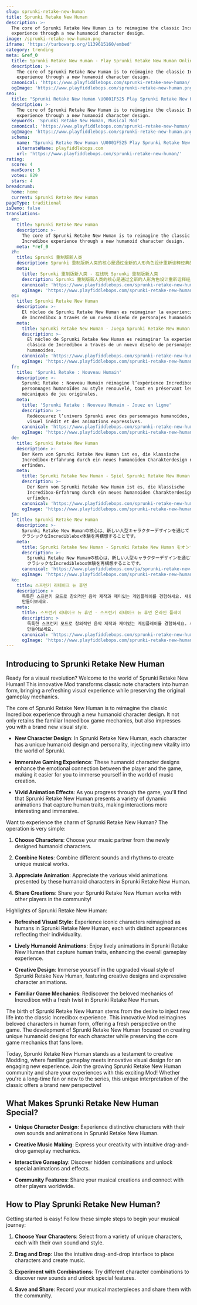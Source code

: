 ```yaml
---
slug: sprunki-retake-new-human
title: Sprunki Retake New Human
description: >-
  The core of Sprunki Retake New Human is to reimagine the classic Incredibox
  experience through a new humanoid character design.
image: /sprunki-retake-new-human.png
iframe: 'https://turbowarp.org/1139615160/embed'
category: trending
meta: &ref_0
  title: Sprunki Retake New Human - Play Sprunki Retake New Human Online
  description: >-
    The core of Sprunki Retake New Human is to reimagine the classic Incredibox
    experience through a new humanoid character design.
  canonical: 'https://www.playfiddlebops.com/sprunki-retake-new-human/'
  ogImage: 'https://www.playfiddlebops.com/sprunki-retake-new-human.png'
seo:
  title: "Sprunki Retake New Human \U0001F525 Play Sprunki Retake New Human Online"
  description: >-
    The core of Sprunki Retake New Human is to reimagine the classic Incredibox
    experience through a new humanoid character design.
  keywords: 'Sprunki Retake New Human, Musical Mod'
  canonical: 'https://www.playfiddlebops.com/sprunki-retake-new-human/'
  ogImage: 'https://www.playfiddlebops.com/sprunki-retake-new-human.png'
  schema:
    name: "Sprunki Retake New Human \U0001F525 Play Sprunki Retake New Human Online"
    alternateName: playfiddlebops.com
    url: 'https://www.playfiddlebops.com/sprunki-retake-new-human/'
rating:
  score: 4
  maxScore: 5
  votes: 829
  stars: 4
breadcrumb:
  home: home
  current: Sprunki Retake New Human
pageType: traditional
isDemo: false
translations:
  en:
    title: Sprunki Retake New Human
    description: >-
      The core of Sprunki Retake New Human is to reimagine the classic
      Incredibox experience through a new humanoid character design.
    meta: *ref_0
  zh:
    title: Sprunki 重制版新人类
    description: Sprunki 重制版新人类的核心是通过全新的人形角色设计重新诠释经典的 Incredibox 体验。
    meta:
      title: Sprunki 重制版新人类 - 在线玩 Sprunki 重制版新人类
      description: Sprunki 重制版新人类的核心是通过全新的人形角色设计重新诠释经典的 Incredibox 体验。
      canonical: 'https://www.playfiddlebops.com/sprunki-retake-new-human/'
      ogImage: 'https://www.playfiddlebops.com/sprunki-retake-new-human.png'
  es:
    title: Sprunki Retake New Human
    description: >-
      El núcleo de Sprunki Retake New Human es reimaginar la experiencia clásica
      de Incredibox a través de un nuevo diseño de personajes humanoides.
    meta:
      title: Sprunki Retake New Human - Juega Sprunki Retake New Human Online
      description: >-
        El núcleo de Sprunki Retake New Human es reimaginar la experiencia
        clásica de Incredibox a través de un nuevo diseño de personajes
        humanoides.
      canonical: 'https://www.playfiddlebops.com/sprunki-retake-new-human/'
      ogImage: 'https://www.playfiddlebops.com/sprunki-retake-new-human.png'
  fr:
    title: 'Sprunki Retake : Nouveau Humain'
    description: >-
      Sprunki Retake : Nouveau Humain réimagine l’expérience Incredibox avec des
      personnages humanoïdes au style renouvelé, tout en préservant les
      mécaniques de jeu originales.
    meta:
      title: 'Sprunki Retake : Nouveau Humain - Jouez en ligne'
      description: >-
        Redécouvrez l’univers Sprunki avec des personnages humanoïdes, un style 
        visuel inédit et des animations expressives.
      canonical: 'https://www.playfiddlebops.com/sprunki-retake-new-human/'
      ogImage: 'https://www.playfiddlebops.com/sprunki-retake-new-human.png'
  de:
    title: Sprunki Retake New Human
    description: >-
      Der Kern von Sprunki Retake New Human ist es, die klassische
      Incredibox-Erfahrung durch ein neues humanoiden Charakterdesign neu zu
      erfinden.
    meta:
      title: Sprunki Retake New Human - Spiel Sprunki Retake New Human Online
      description: >-
        Der Kern von Sprunki Retake New Human ist es, die klassische
        Incredibox-Erfahrung durch ein neues humanoiden Charakterdesign neu zu
        erfinden.
      canonical: 'https://www.playfiddlebops.com/sprunki-retake-new-human/'
      ogImage: 'https://www.playfiddlebops.com/sprunki-retake-new-human.png'
  ja:
    title: Sprunki Retake New Human
    description: >-
      Sprunki Retake New Humanの核心は、新しい人型キャラクターデザインを通じて
      クラシックなIncrediblebox体験を再構想することです。
    meta:
      title: Sprunki Retake New Human - Sprunki Retake New Human をオンラインでプレイ
      description: >-
        Sprunki Retake New Humanの核心は、新しい人型キャラクターデザインを通じて
        クラシックなIncrediblebox体験を再構想することです。
      canonical: 'https://www.playfiddlebops.com/ja/sprunki-retake-new-human/'
      ogImage: 'https://www.playfiddlebops.com/sprunki-retake-new-human.png'
  ko:
    title: 스프런키 리테이크 뉴 휴먼
    description: >
      독특한 스프런키 모드로 창의적인 음악 제작과 재미있는 게임플레이를 경험하세요. 새로운 캐릭터와 사운드로 여러분만의 음악 작품을
      만들어보세요.
    meta:
      title: 스프런키 리테이크 뉴 휴먼 - 스프런키 리테이크 뉴 휴먼 온라인 플레이
      description: >
        독특한 스프런키 모드로 창의적인 음악 제작과 재미있는 게임플레이를 경험하세요. 새로운 캐릭터와 사운드로 여러분만의 음악 작품을
        만들어보세요.
      canonical: 'https://www.playfiddlebops.com/sprunki-retake-new-human/'
      ogImage: 'https://www.playfiddlebops.com/sprunki-retake-new-human.png'
---
```


## Introducing to Sprunki Retake New Human

Ready for a visual revolution? Welcome to the world of Sprunki Retake New Human! This innovative Mod transforms classic note characters into human form, bringing a refreshing visual experience while preserving the original gameplay mechanics.

The core of Sprunki Retake New Human is to reimagine the classic Incredibox experience through a new humanoid character design. It not only retains the familiar Incredibox game mechanics, but also impresses you with a brand new visual style.

- **New Character Design**: In Sprunki Retake New Human, each character has a unique humanoid design and personality, injecting new vitality into the world of Sprunki.

- **Immersive Gaming Experience**: These humanoid character designs enhance the emotional connection between the player and the game, making it easier for you to immerse yourself in the world of music creation.

- **Vivid Animation Effects**: As you progress through the game, you'll find that Sprunki Retake New Human presents a variety of dynamic animations that capture human traits, making interactions more interesting and immersive.

Want to experience the charm of Sprunki Retake New Human? The operation is very simple:

1. **Choose Characters**: Choose your music partner from the newly designed humanoid characters.

1. **Combine Notes**: Combine different sounds and rhythms to create unique musical works.

1. **Appreciate Animation**: Appreciate the various vivid animations presented by these humanoid characters in Sprunki Retake New Human.

1. **Share Creations**: Share your Sprunki Retake New Human works with other players in the community!

Highlights of Sprunki Retake New Human:

- **Refreshed Visual Style**: Experience iconic characters reimagined as humans in Sprunki Retake New Human, each with distinct appearances reflecting their individuality.

- **Lively Humanoid Animations**: Enjoy lively animations in Sprunki Retake New Human that capture human traits, enhancing the overall gameplay experience.

- **Creative Design**: Immerse yourself in the upgraded visual style of Sprunki Retake New Human, featuring creative designs and expressive character animations.

- **Familiar Game Mechanics**: Rediscover the beloved mechanics of Incredibox with a fresh twist in Sprunki Retake New Human.

The birth of Sprunki Retake New Human stems from the desire to inject new life into the classic Incredibox experience. This innovative Mod reimagines beloved characters in human form, offering a fresh perspective on the game. The development of Sprunki Retake New Human focused on creating unique humanoid designs for each character while preserving the core game mechanics that fans love.

Today, Sprunki Retake New Human stands as a testament to creative Modding, where familiar gameplay meets innovative visual design for an engaging new experience. Join the growing Sprunki Retake New Human community and share your experiences with this exciting Mod! Whether you're a long-time fan or new to the series, this unique interpretation of the classic offers a brand new perspective!

## What Makes Sprunki Retake New Human Special?

- **Unique Character Design**: Experience distinctive characters with their own sounds and animations in Sprunki Retake New Human.

- **Creative Music Making**: Express your creativity with intuitive drag-and-drop gameplay mechanics.

- **Interactive Gameplay**: Discover hidden combinations and unlock special animations and effects.

- **Community Features**: Share your musical creations and connect with other players worldwide.

## How to Play Sprunki Retake New Human?

Getting started is easy! Follow these simple steps to begin your musical journey:

1. **Choose Your Characters**: Select from a variety of unique characters, each with their own sound and style.

1. **Drag and Drop**: Use the intuitive drag-and-drop interface to place characters and create music.

1. **Experiment with Combinations**: Try different character combinations to discover new sounds and unlock special features.

1. **Save and Share**: Record your musical masterpieces and share them with the community.

